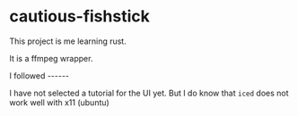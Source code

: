 # cautious-fishstick
This project is me learning rust.

It is a ffmpeg wrapper.

I followed ------

I have not selected a tutorial for the UI yet. But I do know that `iced` does not work well with x11 (ubuntu)
